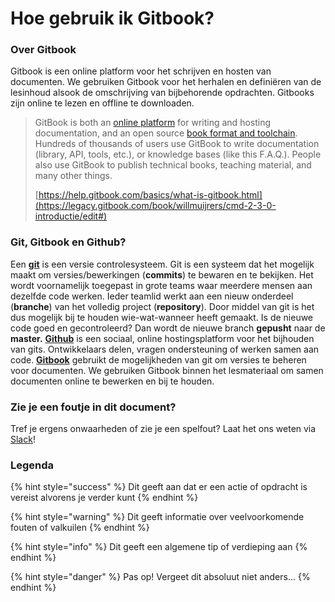 # Hoe gebruik ik Gitbook?

### Over Gitbook

Gitbook is een online platform voor het schrijven en hosten van documenten. We gebruiken Gitbook voor het herhalen en definiëren van de lesinhoud alsook de omschrijving van bijbehorende opdrachten. Gitbooks zijn online te lezen en offline te downloaden.

> GitBook is both an [online platform](https://legacy.gitbook.com/book/willmuijrers/cmd-2-3-0-introductie/edit#) for writing and hosting documentation, and an open source [book format and toolchain](https://legacy.gitbook.com/book/willmuijrers/cmd-2-3-0-introductie/edit#). Hundreds of thousands of users use GitBook to write documentation \(library, API, tools, etc.\), or knowledge bases \(like this F.A.Q.\). People also use GitBook to publish technical books, teaching material, and many other things.
>
> [https://help.gitbook.com/basics/what-is-gitbook.html](https://legacy.gitbook.com/book/willmuijrers/cmd-2-3-0-introductie/edit#)

### Git, Gitbook en Github?

Een [**git**](https://legacy.gitbook.com/book/willmuijrers/cmd-2-3-0-introductie/edit#) is een versie controlesysteem. Git is een systeem dat het mogelijk maakt om versies/bewerkingen \(**commits**\) te bewaren en te bekijken. Het wordt voornamelijk toegepast in grote teams waar meerdere mensen aan dezelfde code werken. Ieder teamlid werkt aan een nieuw onderdeel \(**branche**\) van het volledig project \(**repository**\). Door middel van git is het dus mogelijk bij te houden wie-wat-wanneer heeft gemaakt. Is de nieuwe code goed en gecontroleerd? Dan wordt de nieuwe branch **gepusht** naar de **master.** [**Github**](https://legacy.gitbook.com/book/willmuijrers/cmd-2-3-0-introductie/edit#) is een sociaal, online hostingsplatform voor het bijhouden van gits. Ontwikkelaars delen, vragen ondersteuning of werken samen aan code. [**Gitbook**](https://legacy.gitbook.com/book/willmuijrers/cmd-2-3-0-introductie/edit#) gebruikt de mogelijkheden van git om versies te beheren voor documenten. We gebruiken Gitbook binnen het lesmateriaal om samen documenten online te bewerken en bij te houden.

### Zie je een foutje in dit document?

Tref je ergens onwaarheden of zie je een spelfout? Laat het ons weten via [Slack](hoe-gebruik-ik-slack.md)!

### Legenda

{% hint style="success" %}
Dit geeft aan dat er een actie of opdracht is vereist alvorens je verder kunt
{% endhint %}

{% hint style="warning" %}
Dit geeft informatie over veelvoorkomende fouten of valkuilen
{% endhint %}

{% hint style="info" %}
Dit geeft een algemene tip of verdieping aan
{% endhint %}

{% hint style="danger" %}
Pas op! Vergeet dit absoluut niet anders...
{% endhint %}

